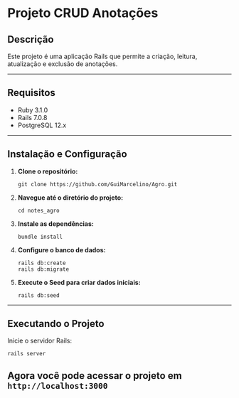 
# Projeto CRUD Anotações
## Descrição

Este projeto é uma aplicação Rails que permite a criação, leitura, atualização e exclusão de anotações.

---

## Requisitos

- Ruby 3.1.0
- Rails 7.0.8
- PostgreSQL 12.x

---

## Instalação e Configuração

1. **Clone o repositório:**

    ```
    git clone https://github.com/GuiMarcelino/Agro.git
    ```

2. **Navegue até o diretório do projeto:**

    ```
    cd notes_agro
    ```

3. **Instale as dependências:**

    ```
    bundle install
    ```

4. **Configure o banco de dados:**

    ```
    rails db:create
    rails db:migrate
    ```

5. **Execute o Seed para criar dados iniciais:**

    ```
    rails db:seed
    ```

---

## Executando o Projeto

Inicie o servidor Rails:

```
rails server
```

Agora você pode acessar o projeto em `http://localhost:3000`
---

